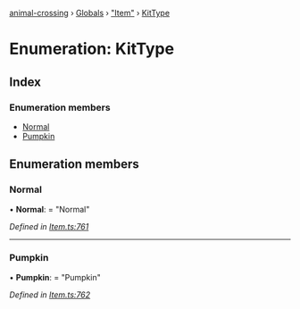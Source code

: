 [animal-crossing](../README.md) › [Globals](../globals.md) › ["Item"](../modules/_item_.md) › [KitType](_item_.kittype.md)

# Enumeration: KitType

## Index

### Enumeration members

* [Normal](_item_.kittype.md#normal)
* [Pumpkin](_item_.kittype.md#pumpkin)

## Enumeration members

###  Normal

• **Normal**: = "Normal"

*Defined in [Item.ts:761](https://github.com/Norviah/animal-crossing/blob/7dc871b/module/types/Item.ts#L761)*

___

###  Pumpkin

• **Pumpkin**: = "Pumpkin"

*Defined in [Item.ts:762](https://github.com/Norviah/animal-crossing/blob/7dc871b/module/types/Item.ts#L762)*
